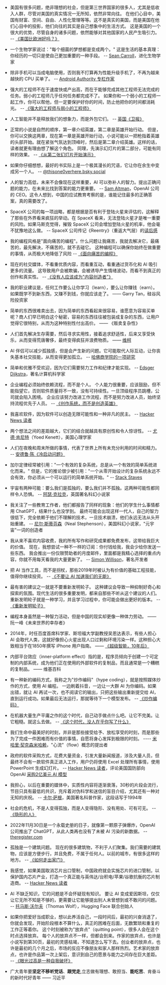 * 美国有很多问题，绝非理想的社会，但是第三世界国家的很多人，尤其是低收入人群，尽管对美国的真实情况一无所知，依然非常向往。
在他们心目中，美国有财富、空间、自由、人性化管理等等。这不是真实的美国，而是美国在他们心目中的投影，他们向往的其实是自己想象中的生活方式。
这是美国的一个很大的优势，尽管自身的诸多问题，依然能够对其他国家的人民产生吸引力。
-- [《美国比欧洲好吗？》](https://walkingtheworld.substack.com/p/us-is-better-than-europe)
* 一个生物学家说过："每个细菌的梦想都是变成两个。" 这是生活的基本真理：你经历的一切只是使自己更加重要的一种手段。
-- [Sean Carroll](https://nautil.us/the-sean-carrolls-explain-the-universe-1171296/)，进化生物学家
* 除非手机可以当成电脑使用，否则我不打算再为性能升级手机了，不再为越来越快的 CPU 买单了。
-- [Android Authority 专栏作家](https://www.androidauthority.com/phone-pc-performance-3504716/)
* 强大的工程师不在于速度快或产出高，而在于能够完成其他工程师无法完成的任务。弱小的工程师几乎任何任务都完成不了。
如果你和一个弱小的工程师一起工作，你可以帮他，但一定要保护好你的时间，防止他把你的时间都消耗光。
-- [《强大的工程师与弱小的工程师》](https://www.seangoedecke.com/weak-engineers/)
* 人工智能并不是释放我们的想象力，而是外包它们。
-- [英国《卫报》](https://www.theguardian.com/technology/2024/nov/16/ai-isnt-about-unleashing-our-imaginations-its-about-outsourcing-them-the-real-purpose-is-profit)
* 正常的小说是自然的顺序，第一章介绍英雄，第二章是英雄开始行动。
但是，你可以交换这两章，现在第一章是英雄开始行动，小说可能以一把枪指着英雄的头部开始。就在紧张气氛达到顶峰时，然后是第二章介绍英雄。这样的话，读者就更有理由想了解这个角色。
同理，先演示幻灯片的第二部分，可能有同样的效果。
-- [《从第二张幻灯片开始演示》](https://tidyfirst.substack.com/p/start-presentations-on-the-second)
* 如果你仔细想想，最好的书实际上是一个极其漫长的咒语，它让你在余生中变成另一个人。
-- [@thisone0verhere.bsky.social](https://bsky.app/profile/thisone0verhere.bsky.social/post/3ld4fibye4s2s)

* 人的智力高低，未来不会像现在这样重要，AI 可以弥补人的智力。提出正确问题的能力，在未来比找到答案的能力更重要。
-- [Sam Altman](https://finance.sina.cn/7x24/2025-01-15/detail-inefaiqy4871246.d.html)，OpenAI 公司的 CEO。这令人想到，中国的应试教育考察的是，谁能记住最多的正确答案，真的需要改了。
* SpaceX 公司的每一项战略，都是根据是否有利于登陆火星来评估的，这解释了那些在外界看来疯狂的举动。在 SpaceX 看来，无法登陆火星才是唯一重要的风险。如果马斯克觉得，摧毁 SpaceX 公司会增加登陆火星的机率，他会毫不犹豫地这么做。
-- SpaceX 公司传记《Reentry》（重返大气层）的[读后感](https://www.thepsmiths.com/p/review-reentry-by-eric-berger)
* 我的编程风格是"面向痛苦的编程"。什么问题让我痛苦，我就去解决它，最痛苦的，最先解决，不痛苦的，就不去碰它。
这种编程可以确保你始终在做重要的事情，从而极大地降低了风险
-- [《面向痛苦的编程》](http://nathanmarz.com/blog/suffering-oriented-programming.html)
* 现在的社交媒体，不看重优质内容，而看重互动，看重通过货币化和 AI 吸引更多的流量。
这导致用户会被欺骗，会被诱导产生情绪波动，而看不到真正的创作和真实性。
-- [《没有人应该成为"内容创造者"》](https://christianheilmann.com/2025/03/12/nobody-should-be-a-content-creator/)
* 我的职业建议是，任何工作要么让你学习（learn），要么让你赚钱（earn）。如果既学不到新东西，又赚不到钱，你就应该走了。
—— Garry Tan，硅谷风险投资家
* 简单的东西很难卖出去，因为简单的东西看起来很容易，谁愿意为容易买单呢？商人们早已明白这个秘密，容易的东西往往被包装成复杂的东西，让用户觉得它很特别，从而为这种特别性付出高价。 —— 《贩卖复杂性》
* 人们首先解决生存需要，然后寻求实用性，接着追求舒适性，后来又享受快乐，从而变得荒唐奢侈，最终变得疯狂并浪费物质。 —— [维柯](https://libquotes.com/giambattista-vico/quote/lbs9r7u)
* AI 伴侣可以减少孤独感，但是会产生新的问题。它可能取代人际互动，让你丧失基本社交技能，从而变得更加孤立。
-- [哈佛商学院的一项研究](https://peakhorse.substack.com/p/empty-calories-of-ai-a-cure-for-loneliness)
* 简单和优雅不受欢迎，因为它们需要努力工作和纪律才能实现。
-- [Edsger Dijkstra](https://github.com/tigerbeetle/tigerbeetle/blob/main/docs/TIGER_STYLE.md)，著名计算机科学家
* 企业编程必须始终依赖流程，而不是个人。
个人能力很重要，应该鼓励，但不能指望它，否则软件质量将不一致，没有可持续性。一旦顶级程序员跳槽，公司就会陷入困境。
企业应该努力改进工作流程，而不是努力改进人员，始终坚持流程优先于人员。
-- [《创作系统，而不是创造英雄》](https://vitonsky.net/blog/2024/10/11/system-approach/)
* 我喜欢软件，因为软件可以创造无限可能性和一种非凡的民主。
-- [Hacker News 读者](https://news.ycombinator.com/item?id=42508594)
* 两个想法之间的差距越大，它们的结合就越具有原创性和令人惊讶性。
-- [尤德·肯尼特](https://thereader.mitpress.mit.edu/the-creativity-hack-no-one-told-you-about-read-the-obits/)（Yoed Kenett），美国心理学家
* 人们在夜晚和周末所做的事情，代表了世界上所有未充分利用的时间和精力。
-- [安德鲁·陈《冷启动问题》](https://andrewchen.com/solve-a-hard-problem-cold-start-problem/)
* 加尔定律经常被引用："一个有效的复杂系统，总是从一个有效的简单系统进化而来。"
但是，它的推论很少被引用："一个从零开始设计的复杂系统永远不会有效，你必须从一个可以运行的简单系统开始。"
-- [Stack Staves](https://www.stackstaves.net/post/2023-12-07-theres-more-to-that/)
* 宇宙有两种可能：要么我们是孤独的，要么我们并不孤独。这两种可能性都同样令人恐惧。
-- [阿瑟·克拉克](https://www.planetary.org/articles/the-fermi-paradox-where-are-all-the-aliens)，英国著名科幻小说家
* 我关注了一些教育工作者，他们都报告了同样的现象：他们的学生什么事情都用 ChatGPT，结果什么也没学到。
最终可能会出现这样一代人，自己的智力很低下，完全依赖于他们不理解的技术，一旦技术崩溃，他们永远无法从头开始重建。
-- [尼尔·斯蒂芬森](https://simonwillison.net/2025/May/18/neal-stephenson/#atom-everything)（Neal Stephenson），美国科幻小说家，"元宇宙"一词的创造者
* 我从来不喜欢内容收费，我的所有写作和研究成果都免费发布，这带给我巨大的价值。
现在，我想尝试一种不一样的订阅：你付钱给我，我会少给你发送一些东西。
我会推出一份仅限赞助者的月度邮件，里面都是我精心选择的重点内容，你就不用每天看我的大量更新了。
-- [Simon Willison](https://simonwillison.net/2025/May/25/sponsors-only-newsletter/)，著名开发者
* 把 AI 当作工具，而不是拐杖，那些2019年时被认为有价值的基础工程技能，值得你继续投资。
-- [《不要让 AI 加速我们的无能》](https://www.slater.dev/accelerated-incompetence/)
* 最有害的建议之一就是不要重新发明轮子。
这种建议会导致一种抑制好奇心和探索的氛围。现代生活的很多重要发明，都来自那些不听从这个建议的人们。
重新发明轮子就是一种学习，并且学习过程中，你可能会做出更好的版本。
-- [《重新发明轮子》](https://endler.dev/2025/reinvent-the-wheel/)
* 编程本身虽然是一种智力活动，但是中国的现实却更像一种体力劳动。
    —— 阮一峰《未来世界的幸存者》
* 2014年，时任百度首席科学家、斯坦福大学副教授吴恩达表示，有些人担心 AI 会取代人类，这就好像担心火星出现人口过剩和环境污染一样。这种担心大致相当于在1850年撰写 iPhone 用户指南。
—— [《超级智能，10年后》](https://www.humanityredefined.com/p/superintelligence10-years-later)

* 内部平台效应（inner-platform effect）指的是，程序员倾向于创建一个可定制的内部系统，成为他们正在使用的外部软件的复制品，而且通常是一个糟糕的复制品。
—— 维基百科
* 有一种新的编码方式，我称之为"炒作编码"（hype coding），就是按照媒体炒作的方式，使用 AI 编程。
一边刷着抖音，一边让一大群 AI 为你编码。如果出错，就让 AI 再试一次，也不阅读它的输出，只把这些输出重新提交给 AI，直到运行成功。如果最后无法运行，那就等待下一个模型发布。
-- [《炒作编码》](https://simonwillison.net/2025/May/31/steve-krouse/)
* 在机器大量生产平庸之作的这个时代，自己动手做点什么吧。让它不完美。让它粗糙。就这么去做。
-- [《这个时代，没人在乎你写了什么》](https://dansinker.com/posts/2025-05-23-who-cares/)
* 我们生命中最美好的时刻，并非是那些接受给予、放松享受的时刻，而是那些为了完成一件困难而有价值的事情，自愿将身心发挥到极限的时刻。
---- [米哈里·契克森米哈赖](https://terriblesoftware.org/2025/04/23/the-hidden-cost-of-ai-coding/)，"心流"（flow）概念的提出者
* 政府的软件采购方式，花费大量资金，引发大量新闻报道，涉及大量人员，但最终不会有一款软件真正进入工作，用户仍将使用 Excel 处理所有事情，使用 PowerPoint 生成幻灯片。
-- [Hacker News 读者](https://news.ycombinator.com/item?id=44294696)，评论美国国防部向 OpenAI [采购2亿美元 AI 模型](https://www.cnbc.com/2025/06/16/openai-wins-200-million-us-defense-contract.html)
* 我担心，以后在重要的媒体中，实质性内容将逐渐衰落，30秒的片段会流行，节目只具有最低的共识，充斥着对伪科学和迷信的盲目介绍，尤其还有一种对无知的庆祝。
-- [卡尔·萨根](https://www.openculture.com/2025/02/carl-sagan-predicts-the-decline-of-america-unable-to-know-whats-true.html)，美国著名科普作家，这段话写于1994年
* 社会的危机，不是人变得孤独，而是人变得隐形、没有用处、可有可无。
-- [《隐形的人》](https://aeon.co/essays/our-crisis-is-not-loneliness-but-human-beings-becoming-invisible)
* 2022年11月30日是一个永载史册的日子，就像第一颗原子弹爆炸，OpenAI 公司推出了 ChatGPT，从此人类再也没有了未被 AI 污染的新数据。
-- [theregister.com](https://www.theregister.com/2025/06/15/ai_model_collapse_pollution/)
* 孤独是一个建筑问题。
现在的很多建筑物，不利于人们聚集。我们需要的建筑物，应该是方便步行，并且免费，不属于任何人。以前的城市，有很多这样的地方。
-- [《如何走出家门》](https://buttondown.com/monteiro/archive/how-to-leave-the-house/)
* 我感觉，如果美国取消芯片出口管制，中国政府就会实施芯片的进口管制，以保护国内芯片产业，打造一个真正能与英伟达/台积电/苹果/谷歌抗衡的芯片制造商。
-- [Hacker News 读者](https://news.ycombinator.com/item?id=44442771)
* AI 不缺乏知识，它的问题是不会怀疑现有知识。
要让 AI 变成爱因斯坦，仅仅让它无所不知是不够的，更需要让它能够提出别人未曾想到或不敢问的问题。
-- [托马斯·沃尔夫](https://fortune.com/2025/06/20/hugging-face-thomas-wolf-ai-yes-men-on-servers-no-scientific-breakthroughs/)（Thomas Wolf），Hugging Face 联合创始人
* 如果你把爱好当成职业，想以此养活自己，一段时间后，最初的兴奋消退了，你就会发现，开始阶段根本不算什么，真正的困难在后面，无数繁琐和重复的工作正等着你。
这个时刻被称为"放弃点"（quitting point），很多人会在这个时点选择放弃。
每个人的放弃点不一样，但都会到来。作家的放弃点，也许是小说写到第30页，最初的灵感枯竭，不知道怎么写下去。创业者的放弃点，也许是最初的几个月之后，市场的反应不像朋友和家人那样热烈。艺术家的放弃点，也许是作品第一次上架后，意识到自己的愿景与能力之间存在巨大差距。
-- [《眼光过高是一种自我破坏》](https://maalvika.substack.com/p/being-too-ambitious-is-a-clever-form)
* 广大青年要**坚定不移听党话**、**跟党走**,立志做有理想、敢担当、**能吃苦**、肯奋斗的新时代好青年 —— 习近平